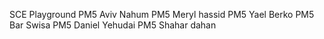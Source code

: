 SCE Playground
PM5	Aviv Nahum
PM5	Meryl hassid 
PM5	Yael Berko
PM5	Bar Swisa 
PM5	Daniel Yehudai
PM5	Shahar dahan
